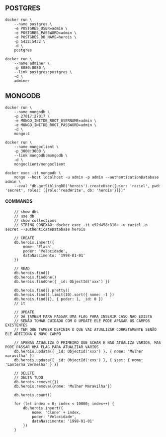 ## POSTGRES

    docker run \
        --name postgres \
        -e POSTGRES_USER=admin \
        -e POSTGRES_PASSWORD=admin \
        -e POSTGRES_DB_NAME=herois \
        -p 5432:5432 \
        -d \
        postgres

    docker run \
        --name adminer \
        -p 8080:8080 \
        --link postgres:postgres \
        -d \
        adminer

## MONGODB

    docker run \
        --name mongodb \
        -p 27017:27017 \
        -e MONGO_INITDB_ROOT_USERNAME=admin \
        -e MONGO_INITDB_ROOT_PASSWORD=admin \
        -d \
        mongo:4

    docker run \
        --name mongoclient \
        -p 3000:3000 \
        --link mongodb:mongodb \
        -d \
        mongoclient/mongoclient
    
    docker exec -it mongodb \
        mongo --host localhost -u admin -p admin --authenticationDatabase admin \
        --eval "db.getSiblingDB('herois').createUser({user: 'raziel', pwd: 'secret', roles: [{role:'readWrite', db: 'herois'}]})"

#### COMMANDS

        // show dbs
        // use db
        // show collections
        // STRING CONEXÃO: docker exec -it e92d458c818a -u raziel -p secret --authenticateDatabase herois

        // CREATE
        db.herois.insert({
            nome: 'Flash',
            poder: 'Velocidade',
            dataNascimento: '1998-01-01'
        })

        // READ
        db.herois.find()
        db.herois.findOne()
        db.herois.findOne({ _id: ObjectId('xxx') })

        db.herois.find().pretty()
        db.herois.find().limit(10).sort({ nome: -1 })
        db.herois.find({}, { poder: 1, _id: 0 })
        // it

        // UPDATE
        // DÁ TAMBEM PARA PASSAR UMA FLAG PARA INSERIR CASO NAO EXISTA
        // SENÃO TOMAR CUIDADO COM O UPDATE ELE PODE APAGAR OS CAMPOS EXISTENTES
        // TEM QUE TAMBER DEFINIR O QUE VAI ATUALIZAR CORRETAMENTE SENÃO ELE ADICIONA O NOVO CAMPO

        // APENAS ATUALIZA O PRIMEIRO QUE ACHAR E NAO ATUALIZA VARIOS, MAS PODE PASSAR UMA FLAG PARA ATUALZIAR VARIOS
        db.herois.update({ _id: ObjectId('xxx') }, { nome: 'Mulher maravilha' })
        db.herois.update({ _id: ObjectId('xxx') }, { $set: { nome: 'Lanterna Vermelha' } })

        // DELETE
        // DELTA TUDO
        db.herois.remove({})
        db.herois.remove({nome: 'Mulher Maravilha'})

        db.herois.count()

        for (let index = 0; index < 10000; index++) {
            db.herois.insert({
                nome: 'Clone' + index,
                poder: 'Velocidade',
                dataNascimento: '1998-01-01'
            })
        }